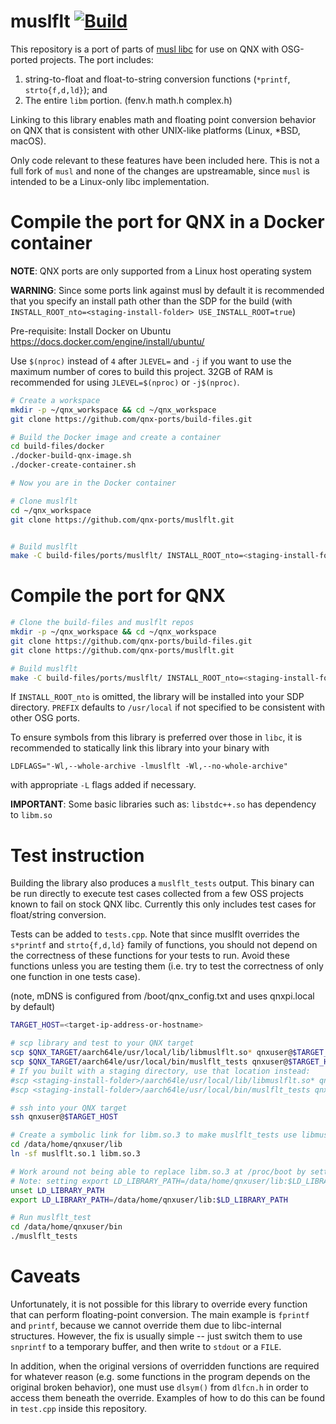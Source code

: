 # muslflt [![Build](https://github.com/qnx-ports/build-files/actions/workflows/muslflt.yml/badge.svg)](https://github.com/qnx-ports/build-files/actions/workflows/muslflt.yml)

This repository is a port of parts of [musl libc](http://musl.libc.org/) for use on QNX with OSG-ported projects. The port includes:

1. string-to-float and float-to-string conversion functions (`*printf`, `strto{f,d,ld}`); and
2. The entire `libm` portion. (fenv.h math.h complex.h)

Linking to this library enables math and floating point conversion behavior on QNX that is consistent with other UNIX-like platforms (Linux, \*BSD, macOS).

Only code relevant to these features have been included here. This is not a full fork of `musl` and none of the changes are upstreamable, since `musl` is intended to be a Linux-only libc implementation.

# Compile the port for QNX in a Docker container

**NOTE**: QNX ports are only supported from a Linux host operating system

**WARNING**: Since some ports link against musl by default it is recommended that you specify an install path other than the SDP for the build (with `INSTALL_ROOT_nto=<staging-install-folder> USE_INSTALL_ROOT=true`)

Pre-requisite: Install Docker on Ubuntu https://docs.docker.com/engine/install/ubuntu/

Use `$(nproc)` instead of `4` after `JLEVEL=` and `-j` if you want to use the maximum number of cores to build this project.
32GB of RAM is recommended for using `JLEVEL=$(nproc)` or `-j$(nproc)`.

```bash
# Create a workspace
mkdir -p ~/qnx_workspace && cd ~/qnx_workspace
git clone https://github.com/qnx-ports/build-files.git

# Build the Docker image and create a container
cd build-files/docker
./docker-build-qnx-image.sh
./docker-create-container.sh

# Now you are in the Docker container

# Clone muslflt
cd ~/qnx_workspace
git clone https://github.com/qnx-ports/muslflt.git


# Build muslflt
make -C build-files/ports/muslflt/ INSTALL_ROOT_nto=<staging-install-folder> USE_INSTALL_ROOT=true install QNX_PROJECT_ROOT="$(pwd)/muslflt" -j4
```

# Compile the port for QNX
```bash
# Clone the build-files and muslflt repos
mkdir -p ~/qnx_workspace && cd ~/qnx_workspace
git clone https://github.com/qnx-ports/build-files.git
git clone https://github.com/qnx-ports/muslflt.git

# Build muslflt
make -C build-files/ports/muslflt/ INSTALL_ROOT_nto=<staging-install-folder> USE_INSTALL_ROOT=true install QNX_PROJECT_ROOT="$(pwd)/muslflt" -j4
```

If `INSTALL_ROOT_nto` is omitted, the library will be installed into your SDP directory. `PREFIX` defaults to `/usr/local` if not specified to be consistent with other OSG ports.

To ensure symbols from this library is preferred over those in `libc`, it is recommended to statically link this library into your binary with

```
LDFLAGS="-Wl,--whole-archive -lmuslflt -Wl,--no-whole-archive"
```

with appropriate `-L` flags added if necessary.

**IMPORTANT**: Some basic libraries such as: `libstdc++.so` has dependency to `libm.so`

# Test instruction

Building the library also produces a `muslflt_tests` output. This binary can be run directly to execute test cases collected from a few OSS projects known to fail on stock QNX libc. Currently this only includes test cases for float/string conversion.

Tests can be added to `tests.cpp`. Note that since muslflt overrides the `s*printf` and `strto{f,d,ld}` family of functions, you should not depend on the correctness of these functions for your tests to run. Avoid these functions unless you are testing them (i.e. try to test the correctness of only one function in one tests case).

(note, mDNS is configured from /boot/qnx_config.txt and uses qnxpi.local by
default)
```bash
TARGET_HOST=<target-ip-address-or-hostname>

# scp library and test to your QNX target
scp $QNX_TARGET/aarch64le/usr/local/lib/libmuslflt.so* qnxuser@$TARGET_HOST:/data/home/qnxuser/lib
scp $QNX_TARGET/aarch64le/usr/local/bin/muslflt_tests qnxuser@$TARGET_HOST:/data/home/qnxuser/bin
# If you built with a staging directory, use that location instead:
#scp <staging-install-folder>/aarch64le/usr/local/lib/libmuslflt.so* qnxuser@$TARGET_HOST:/data/home/qnxuser/lib
#scp <staging-install-folder>/aarch64le/usr/local/bin/muslflt_tests qnxuser@$TARGET_HOST:/data/home/qnxuser/bin

# ssh into your QNX target
ssh qnxuser@$TARGET_HOST

# Create a symbolic link for libm.so.3 to make muslflt_tests use libmuslflt.so
cd /data/home/qnxuser/lib
ln -sf muslflt.so.1 libm.so.3

# Work around not being able to replace libm.so.3 at /proc/boot by setting LD_LIBRARY_PATH to point at /data/home/qnxuser/lib
# Note: setting export LD_LIBRARY_PATH=/data/home/qnxuser/lib:$LD_LIBRARY_PATH to search for libm.so.3 first in /data/home/qnxuser/lib does not work.
unset LD_LIBRARY_PATH
export LD_LIBRARY_PATH=/data/home/qnxuser/lib:$LD_LIBRARY_PATH

# Run muslflt_test
cd /data/home/qnxuser/bin
./muslflt_tests
```

Caveats
===

Unfortunately, it is not possible for this library to override every function that can perform floating-point conversion. The main example is `fprintf` and `printf`, because we cannot override them due to libc-internal structures. However, the fix is usually simple -- just switch them to use `snprintf` to a temporary buffer, and then write to `stdout` or a `FILE`.

In addition, when the original versions of overridden functions are required for whatever reason (e.g. some functions in the program depends on the original broken behavior), one must use `dlsym()` from `dlfcn.h` in order to access them beneath the override. Examples of how to do this can be found in `test.cpp` inside this repository.
